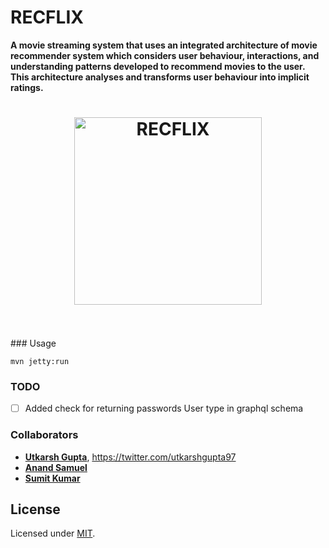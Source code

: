 # RECFLIX

**A movie streaming system that uses an integrated architecture of movie recommender system which considers user behaviour, interactions, and understanding patterns developed to recommend movies to the user. This architecture analyses and transforms user behaviour into implicit ratings.**

<h1 align="center">
	<img width="300" src="https://raw.githubusercontent.com/UtkarshGupta-CS/recflix/master/public/assets/images/recflixlogo.png" alt="RECFLIX">
	<br>
	<br>
</h1>
### Usage

    mvn jetty:run

### TODO

* [ ] Added check for returning passwords User type in graphql schema

### Collaborators

* [**Utkarsh Gupta**](https://github.com/UtkarshGupta-CS), <https://twitter.com/utkarshgupta97>
* [**Anand Samuel**](https://github.com/AndyPSam)
* [**Sumit Kumar**](https://github.com/sumit1202)

## License

Licensed under [MIT](./LICENSE).
